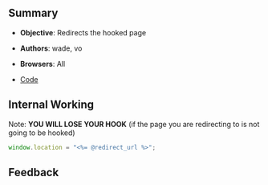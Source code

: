 ## Summary

* **Objective**: Redirects the hooked page
* **Authors**: wade, vo
* **Browsers**: All

* [Code](https://github.com/beefproject/beef/tree/master/modules/browser/hooked_domain/site_redirect)

## Internal Working

Note: **YOU WILL LOSE YOUR HOOK** (if the page you are redirecting to is not going to be hooked)

```js
window.location = "<%= @redirect_url %>";
```

## Feedback

